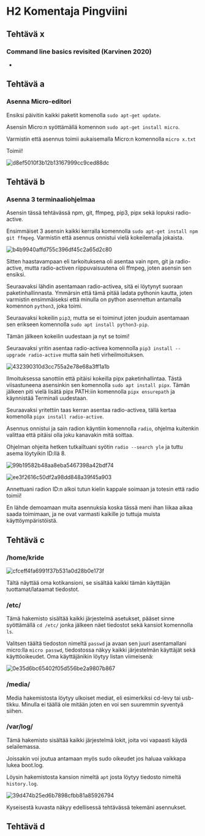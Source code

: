# H2 Komentaja Pingviini

## Tehtävä x

### Command line basics revisited (Karvinen 2020)

-

## Tehtävä a

### Asenna Micro-editori

Ensiksi päivitin kaikki paketit komenolla `sudo apt-get update`.

Asensin Micro:n syöttämällä komennon `sudo apt-get install micro`.

Varmistin että asennus toimii aukaisemalla Micro:n komennolla `micro x.txt`

Toimii!

![d8ef5010f3b12b13167999cc9ced88dc](https://github.com/user-attachments/assets/2e52feb2-a241-4eaa-8d2b-5ae4e405ec15)

## Tehtävä b

### Asenna 3 terminaaliohjelmaa

Asensin tässä tehtävässä npm, git, ffmpeg, pip3, pipx sekä lopuksi radio-active.

Ensimmäiset 3 asensin kaikki kerralla komennolla `sudo apt-get install npm git ffmpeg`.
Varmistin että asennus onnistui vielä kokeilemalla jokaista.

![b4b9940affd755c396df45c2a65d2c80](https://github.com/user-attachments/assets/7ba0fd10-be0d-4146-a6f3-f361992bba63)

Sitten haastavampaan eli tarkoituksena oli asentaa vain npm, git ja radio-active, mutta radio-activen riippuvaisuutena oli ffmpeg, joten asensin sen ensiksi.

Seuraavaksi lähdin asentamaan radio-activea, sitä ei löytynyt suoraan paketinhallinnasta. Ymmärsin että tämä pitää ladata pythonin kautta, joten varmistin ensimmäiseksi
että minulla on python asennettun antamalla komennon `python3`, joka toimi.

Seuraavaksi kokeilin `pip3`, mutta se ei toiminut joten jouduin asentamaan sen erikseen komennolla `sudo apt install python3-pip`.

Tämän jälkeen kokeilin uudestaan ja nyt se toimi!

Seuraavaksi yritin asentaa radio-activea komennolla `pip3 install --upgrade radio-active` mutta sain heti virheilmoituksen.

![432390310d3cc755a2e78e68a3ff1a1b](https://github.com/user-attachments/assets/b20b9fb0-7af9-4214-a190-459f215ff663)

Ilmoituksessa sanottiin että pitäisi kokeilla pipx paketinhallintaa. Tästä viisastuneena asensinkin sen komennolla `sudo apt install pipx`.
Tämän jälkeen piti vielä lisätä pipx PATH:iin komennolla `pipx ensurepath` ja käynnistää Terminali uudestaan.

Seuraavaksi yritettiin taas kerran asentaa radio-activea, tällä kertaa komenolla `pipx install radio-active`.

Asennus onnistui ja sain radion käyntiin komennolla `radio`, ohjelma kuitenkin valittaa että pitäisi olla joku kanavakin mitä soittaa.

Ohjelman ohjeita hetken tutkailtuani syötin `radio --search yle` ja tuttu asema löytyikin ID:llä 8.

![99b19582b48aa8eba5467398a42bdf74](https://github.com/user-attachments/assets/84fa1de5-7a5a-42f5-8081-9b95233d2e8d)

![ee3f2616c50df2a98dd848a39f45a903](https://github.com/user-attachments/assets/91c480fb-db36-4bc9-bdbc-e397dcee88a9)

Annettuani radion ID:n alkoi tutun kielin kappale soimaan ja totesin että radio toimii!

En lähde demoamaan muita asennuksia koska tässä meni ihan liikaa aikaa saada toimimaan, ja ne ovat varmasti kaikille jo tuttuja muista käyttöympäristöistä.

## Tehtävä c

### /home/kride

![cfceff4fa6991f37b531a0d28b0e173f](https://github.com/user-attachments/assets/1f8cec59-e933-4c3a-8212-f5bf799cadf3)

Tältä näyttää oma kotikansioni, se sisältää kaikki tämän käyttäjän tuottamat/lataamat tiedostot.

### /etc/

Tämä hakemisto sisältää kaikki järjestelmä asetukset, pääset sinne syöttämällä `cd /etc/` jonka jälkeen näet tiedostot sekä kansiot komennolla `ls`.

Valitsen täältä tiedoston nimeltä `passwd` ja avaan sen juuri asentamallani micro:lla `micro passwd`, tiedostossa näkyy kaikki järjestelmän käyttäjät sekä käyttöoikeudet.
Oma käyttäjänikin löytyy listan viimeisenä:

![0e35d6bc65402f05d556be2a9807b867](https://github.com/user-attachments/assets/d87678e9-46c2-4384-ace8-ddd3a7288141)

### /media/

Media hakemistosta löytyy ulkoiset mediat, eli esimerkiksi cd-levy tai usb-tikku. Minulla ei täällä ole mitään joten en voi sen suuremmin syventyä siihen.

### /var/log/

Tämä hakemisto sisältää kaikki järjestelmä lokit, joita voi vapaasti käydä selailemassa.


Joissakin voi joutua antamaan myös sudo oikeudet jos haluaa vaikkapa lukea boot.log.

Löysin hakemistosta kansion nimeltä `apt` josta löytyy tiedosto nimeltä `history.log`.

![39d474b25ed6b7898cfbb81a85926794](https://github.com/user-attachments/assets/dc4951fe-6646-4aa9-9768-3d8365b83ff5)

Kyseisestä kuvasta näkyy edellisessä tehtävässä tekemäni asennukset.

## Tehtävä d





